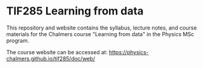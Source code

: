 # TIF285 Learning from data
This repository and website contains the syllabus, lecture notes, and course materials
for the Chalmers course "Learning from data" in the Physics MSc program.

The course website can be accessed at: https://physics-chalmers.github.io/tif285/doc/web/
